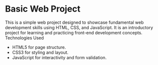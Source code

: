 # Basic Web Project
This is a simple web project designed to showcase fundamental web development skills using HTML, CSS, and JavaScript. It is an introductory project for learning and practicing front-end development concepts.
Technologies Used
- HTML5 for page structure.
- CSS3 for styling and layout.
- JavaScript for interactivity and form validation.
